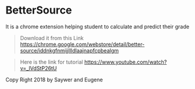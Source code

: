 ﻿# BetterSource

It is a chrome extension helping student to calculate and predict their grade

>Download it from this Link
>https://chrome.google.com/webstore/detail/better-source/iddnkgfnmijjllldlaajnapfcpbealgm

>Here is the link for tutorial 
>https://www.youtube.com/watch?v=_lVdStP26tU




Copy Right 2018 by Saywer and Eugene
